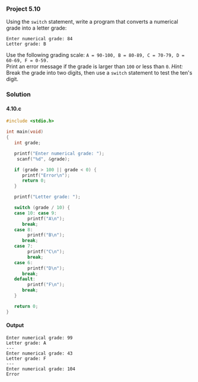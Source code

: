 ### Project 5.10
Using the `switch` statement, write a program that converts a numerical grade into a letter grade:
```
Enter numerical grade: 84
Letter grade: B
```
Use the following grading scale: `A = 90-100, B = 80-89, C = 70-79, D = 60-69, F = 0-59.`   
Print an error message if the grade is larger than `100` or less than `0`. *Hint:* Break the grade into two digits, then use a `switch` statement to test the ten's digit.
### Solution
#### 4.10.c
```c
#include <stdio.h>

int main(void)
{
   int grade;

   printf("Enter numerical grade: ");
    scanf("%d", &grade);

   if (grade > 100 || grade < 0) {
      printf("Error\n");
      return 0;
   }

   printf("Letter grade: ");

   switch (grade / 10) {
   case 10: case 9:
		printf("A\n");
      break;
   case 8:
		printf("B\n");
      break;
   case 7:
		printf("C\n");
		break;
   case 6:
		printf("D\n");
      break;
   default:
		printf("F\n");
      break;
   }

   return 0;
}
```
#### Output
```
Enter numerical grade: 99
Letter grade: A
---
Enter numerical grade: 43
Letter grade: F
---
Enter numerical grade: 104
Error
```
